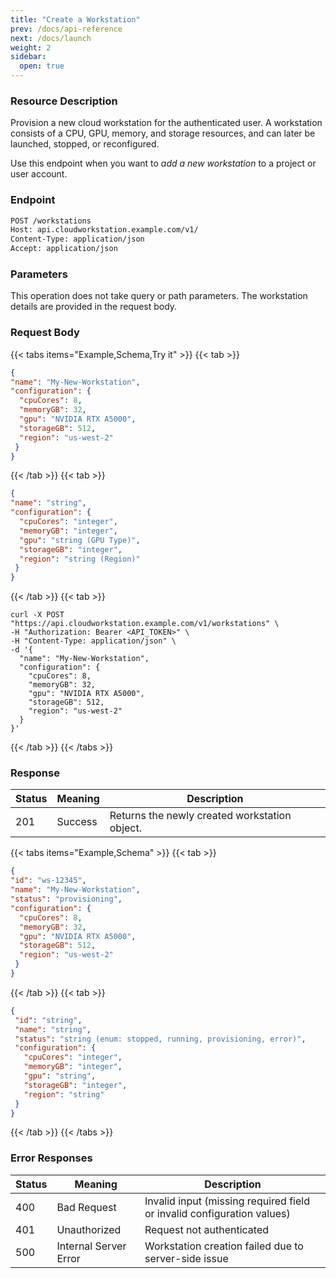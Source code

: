 ```yaml
---
title: "Create a Workstation"
prev: /docs/api-reference
next: /docs/launch
weight: 2
sidebar:
  open: true
---
```

### Resource Description
Provision a new cloud workstation for the authenticated user.
A workstation consists of a CPU, GPU, memory, and storage resources, and can later be launched, stopped, or reconfigured.

Use this endpoint when you want to *add a new workstation* to a project or user account.

### Endpoint
```bash
POST /workstations
Host: api.cloudworkstation.example.com/v1/
Content-Type: application/json
Accept: application/json
```
### Parameters
This operation does not take query or path parameters.
The workstation details are provided in the request body.

### Request Body

{{< tabs items="Example,Schema,Try it" >}}
  {{< tab >}}
  ```json
{
  "name": "My-New-Workstation",
  "configuration": {
    "cpuCores": 8,
    "memoryGB": 32,
    "gpu": "NVIDIA RTX A5000",
    "storageGB": 512,
    "region": "us-west-2"
   }
}
  ```
  {{< /tab >}}
  {{< tab >}}
  ```json
{
  "name": "string",
  "configuration": {
    "cpuCores": "integer",
    "memoryGB": "integer",
    "gpu": "string (GPU Type)",
    "storageGB": "integer",
    "region": "string (Region)"
   }
}
  ```
  {{< /tab >}}
  {{< tab >}}
  ```shell
curl -X POST "https://api.cloudworkstation.example.com/v1/workstations" \
  -H "Authorization: Bearer <API_TOKEN>" \
  -H "Content-Type: application/json" \
  -d '{
    "name": "My-New-Workstation",
    "configuration": {
      "cpuCores": 8,
      "memoryGB": 32,
      "gpu": "NVIDIA RTX A5000",
      "storageGB": 512,
      "region": "us-west-2"
    }
  }'
```
  {{< /tab >}}
{{< /tabs >}}

### Response
| Status | Meaning               | Description                                      |
|--------|-----------------------|--------------------------------------------------|
| 201    | Success               | Returns the newly created workstation object.    |

{{< tabs items="Example,Schema" >}}
  {{< tab >}}
  ```json
{
  "id": "ws-12345",
  "name": "My-New-Workstation",
  "status": "provisioning",
  "configuration": {
    "cpuCores": 8,
    "memoryGB": 32,
    "gpu": "NVIDIA RTX A5000",
    "storageGB": 512,
    "region": "us-west-2"
   }
}
```
  {{< /tab >}}
  {{< tab >}}
 ```json
{
  "id": "string",
  "name": "string",
  "status": "string (enum: stopped, running, provisioning, error)",
  "configuration": {
    "cpuCores": "integer",
    "memoryGB": "integer",
    "gpu": "string",
    "storageGB": "integer",
    "region": "string"
  }
}
```
  {{< /tab >}}
{{< /tabs >}}

### Error Responses
| Status | Meaning               | Description                                      |
|--------|-----------------------|--------------------------------------------------|
| 400    | Bad Request           | Invalid input (missing required field or invalid configuration values) |
| 401    | Unauthorized          | Request not authenticated                          |
| 500    | Internal Server Error | Workstation creation failed due to server-side issue |